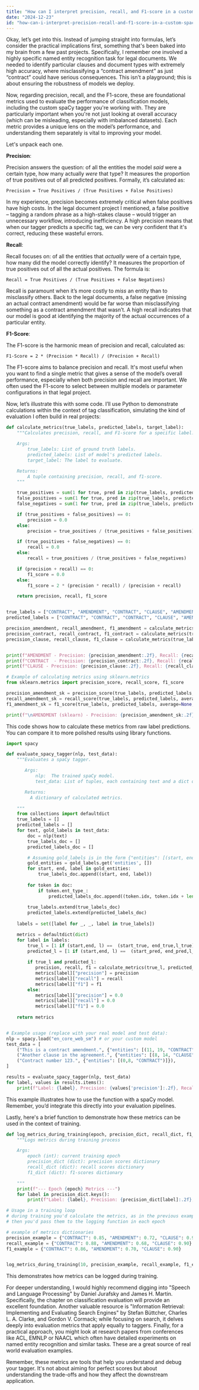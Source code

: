```yaml
---
title: "How can I interpret precision, recall, and F1-score in a custom SpaCy tagger?"
date: "2024-12-23"
id: "how-can-i-interpret-precision-recall-and-f1-score-in-a-custom-spacy-tagger"
---
```


Okay, let’s get into this. Instead of jumping straight into formulas, let’s consider the practical implications first, something that's been baked into my brain from a few past projects. Specifically, I remember one involved a highly specific named entity recognition task for legal documents. We needed to identify particular clauses and document types with extremely high accuracy, where misclassifying a “contract amendment” as just “contract” could have serious consequences. This isn’t a playground; this is about ensuring the robustness of models we deploy.

Now, regarding precision, recall, and the F1-score, these are foundational metrics used to evaluate the performance of classification models, including the custom spaCy tagger you're working with. They are particularly important when you're not just looking at overall accuracy (which can be misleading, especially with imbalanced datasets). Each metric provides a unique lens on the model’s performance, and understanding them separately is vital to improving your model.

Let's unpack each one.

**Precision**:

Precision answers the question: of all the entities the model *said* were a certain type, how many actually *were* that type? It measures the proportion of true positives out of all predicted positives. Formally, it’s calculated as:

`Precision = True Positives / (True Positives + False Positives)`

In my experience, precision becomes extremely critical when false positives have high costs. In the legal document project I mentioned, a false positive – tagging a random phrase as a high-stakes clause – would trigger an unnecessary workflow, introducing inefficiency. A high precision means that when our tagger predicts a specific tag, we can be very confident that it's correct, reducing these wasteful errors.

**Recall**:

Recall focuses on: of all the entities that *actually* were of a certain type, how many did the model correctly identify? It measures the proportion of true positives out of all the actual positives. The formula is:

`Recall = True Positives / (True Positives + False Negatives)`

Recall is paramount when it’s more costly to *miss* an entity than to misclassify others. Back to the legal documents, a false negative (missing an actual contract amendment) would be far worse than misclassifying something as a contract amendment that wasn’t. A high recall indicates that our model is good at identifying the majority of the actual occurrences of a particular entity.

**F1-Score**:

The F1-score is the harmonic mean of precision and recall, calculated as:

`F1-Score = 2 * (Precision * Recall) / (Precision + Recall)`

The F1-score aims to balance precision and recall. It's most useful when you want to find a single metric that gives a sense of the model’s overall performance, especially when both precision and recall are important. We often used the F1-score to select between multiple models or parameter configurations in that legal project.

Now, let’s illustrate this with some code. I’ll use Python to demonstrate calculations within the context of tag classification, simulating the kind of evaluation I often build in real projects:

```python
def calculate_metrics(true_labels, predicted_labels, target_label):
    """Calculates precision, recall, and F1-score for a specific label.

    Args:
        true_labels: List of ground truth labels.
        predicted_labels: List of model's predicted labels.
        target_label: The label to evaluate.

    Returns:
        A tuple containing precision, recall, and f1-score.
    """

    true_positives = sum(1 for true, pred in zip(true_labels, predicted_labels) if true == target_label and pred == target_label)
    false_positives = sum(1 for true, pred in zip(true_labels, predicted_labels) if true != target_label and pred == target_label)
    false_negatives = sum(1 for true, pred in zip(true_labels, predicted_labels) if true == target_label and pred != target_label)

    if (true_positives + false_positives) == 0:
        precision = 0.0
    else:
        precision = true_positives / (true_positives + false_positives)

    if (true_positives + false_negatives) == 0:
        recall = 0.0
    else:
        recall = true_positives / (true_positives + false_negatives)

    if (precision + recall) == 0:
        f1_score = 0.0
    else:
        f1_score = 2 * (precision * recall) / (precision + recall)

    return precision, recall, f1_score


true_labels = ["CONTRACT", "AMENDMENT", "CONTRACT", "CLAUSE", "AMENDMENT", "CONTRACT"]
predicted_labels = ["CONTRACT", "CONTRACT", "CONTRACT", "CLAUSE", "AMENDMENT", "CLAUSE"]

precision_amendment, recall_amendment, f1_amendment = calculate_metrics(true_labels, predicted_labels, "AMENDMENT")
precision_contract, recall_contract, f1_contract = calculate_metrics(true_labels, predicted_labels, "CONTRACT")
precision_clause, recall_clause, f1_clause = calculate_metrics(true_labels, predicted_labels, "CLAUSE")


print(f"AMENDMENT - Precision: {precision_amendment:.2f}, Recall: {recall_amendment:.2f}, F1: {f1_amendment:.2f}")
print(f"CONTRACT  - Precision: {precision_contract:.2f}, Recall: {recall_contract:.2f}, F1: {f1_contract:.2f}")
print(f"CLAUSE - Precision: {precision_clause:.2f}, Recall: {recall_clause:.2f}, F1: {f1_clause:.2f}")

# Example of calculating metrics using sklearn.metrics
from sklearn.metrics import precision_score, recall_score, f1_score

precision_amendment_sk = precision_score(true_labels, predicted_labels, average=None, labels=["AMENDMENT"])[0]
recall_amendment_sk = recall_score(true_labels, predicted_labels, average=None, labels=["AMENDMENT"])[0]
f1_amendment_sk = f1_score(true_labels, predicted_labels, average=None, labels=["AMENDMENT"])[0]

print(f"\nAMENDMENT (sklearn) - Precision: {precision_amendment_sk:.2f}, Recall: {recall_amendment_sk:.2f}, F1: {f1_amendment_sk:.2f}")


```

This code shows how to calculate these metrics from raw label predictions. You can compare it to more polished results using library functions.

```python
import spacy

def evaluate_spacy_tagger(nlp, test_data):
    """Evaluates a spaCy tagger.

       Args:
           nlp:  The trained spaCy model.
           test_data: List of tuples, each containing text and a dict of gold labels.

       Returns:
         A dictionary of calculated metrics.

    """
    from collections import defaultdict
    true_labels = []
    predicted_labels = []
    for text, gold_labels in test_data:
        doc = nlp(text)
        true_labels_doc = []
        predicted_labels_doc = []

        # Assuming gold_labels is in the form {"entities": [(start, end, label), ...]}
        gold_entities = gold_labels.get('entities', [])
        for start, end, label in gold_entities:
            true_labels_doc.append((start, end, label))
        
        for token in doc:
            if token.ent_type_:
                predicted_labels_doc.append((token.idx, token.idx + len(token), token.ent_type_ ))
        
        true_labels.extend(true_labels_doc)
        predicted_labels.extend(predicted_labels_doc)
        
    labels = set([label for _, _, label in true_labels])

    metrics = defaultdict(dict)
    for label in labels:
        true_l = [1 if (start,end, l) ==  (start_true, end_true,l_true) else 0 for start_true, end_true, l_true in true_labels for start, end, l in predicted_labels if start_true == start and end_true ==end]
        predicted_l = [1 if (start,end, l) ==  (start_pred, end_pred,l_pred) else 0 for start_pred, end_pred, l_pred in predicted_labels for start, end, l in true_labels if start_pred == start and end_pred ==end]
       
        if true_l and predicted_l:
           precision, recall, f1 = calculate_metrics(true_l, predicted_l, 1)
           metrics[label]["precision"] = precision
           metrics[label]["recall"] = recall
           metrics[label]["f1"] = f1
        else:
           metrics[label]["precision"] = 0.0
           metrics[label]["recall"] = 0.0
           metrics[label]["f1"] = 0.0
        
    return metrics


# Example usage (replace with your real model and test data):
nlp = spacy.load("en_core_web_sm") # or your custom model
test_data = [
    ("This is a contract amendment.", {"entities": [(11, 19, "CONTRACT"), (20, 29, "AMENDMENT")]}),
    ("Another clause in the agreement.", {"entities": [(8, 14, "CLAUSE")]}),
    ("Contract number 123.", {"entities": [(0,8, "CONTRACT")]}),
]

results = evaluate_spacy_tagger(nlp, test_data)
for label, values in results.items():
    print(f"Label: {label}, Precision: {values['precision']:.2f}, Recall: {values['recall']:.2f}, F1: {values['f1']:.2f}")
```

This example illustrates how to use the function with a spaCy model. Remember, you’d integrate this directly into your evaluation pipelines.

Lastly, here's a brief function to demonstrate how these metrics can be used in the context of training.

```python
def log_metrics_during_training(epoch, precision_dict, recall_dict, f1_dict):
    """Logs metrics during training process

    Args:
        epoch (int): current training epoch
        precision_dict (dict): precision scores dictionary
        recall_dict (dict): recall scores dictionary
        f1_dict (dict): f1-scores dictionary

    """
    print(f"--- Epoch {epoch} Metrics ---")
    for label in precision_dict.keys():
        print(f"Label: {label}, Precision: {precision_dict[label]:.2f}, Recall: {recall_dict[label]:.2f}, F1: {f1_dict[label]:.2f}")

# Usage in a training loop
# during training you'd calculate the metrics, as in the previous examples and
# then you'd pass them to the logging function in each epoch

# example of metrics dictionaries
precision_example = {"CONTRACT": 0.85, "AMENDMENT": 0.72, "CLAUSE": 0.91}
recall_example = {"CONTRACT": 0.88, "AMENDMENT": 0.68, "CLAUSE": 0.90}
f1_example = {"CONTRACT": 0.86, "AMENDMENT": 0.70, "CLAUSE": 0.90}


log_metrics_during_training(10, precision_example, recall_example, f1_example)
```

This demonstrates how metrics can be logged during training.

For deeper understanding, I would highly recommend digging into "Speech and Language Processing" by Daniel Jurafsky and James H. Martin. Specifically, the chapter on classification evaluation will provide an excellent foundation. Another valuable resource is "Information Retrieval: Implementing and Evaluating Search Engines" by Stefan Büttcher, Charles L. A. Clarke, and Gordon V. Cormack; while focusing on search, it delves deeply into evaluation metrics that apply equally to taggers. Finally, for a practical approach, you might look at research papers from conferences like ACL, EMNLP or NAACL which often have detailed experiments on named entity recognition and similar tasks. These are a great source of real world evaluation examples.

Remember, these metrics are tools that help you understand and debug your tagger. It's not about aiming for perfect scores but about understanding the trade-offs and how they affect the downstream application.
